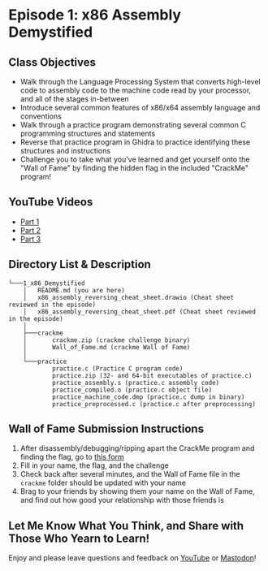 # Episode 1: x86 Assembly Demystified

## Class Objectives

- Walk through the Language Processing System that converts high-level code to assembly code to the machine code read by your processor, and all of the stages in-between
- Introduce several common features of x86/x64 assembly language and conventions
- Walk through a practice program demonstrating several common C programming structures and statements
- Reverse that practice program in Ghidra to practice identifying these structures and instructions
- Challenge you to take what you've learned and get yourself onto the "Wall of Fame" by finding the hidden flag in the included "CrackMe" program!

## YouTube Videos

- [Part 1](https://youtu.be/ZXoW5iqbFJE)
- [Part 2](https://youtu.be/d-zxyLQlaYw)
- [Part 3]()

## Directory List & Description

```
└───1_x86_Demystified
    │   README.md (you are here)
    │   x86_assembly_reversing_cheat_sheet.drawio (Cheat sheet reviewed in the episode)
    │   x86_assembly_reversing_cheat_sheet.pdf (Cheat sheet reviewed in the episode)
    │
    ├───crackme
    │       crackme.zip (crackme challenge binary)
    │       Wall_of_Fame.md (crackme Wall of Fame)
    │
    └───practice
            practice.c (Practice C program code)
            practice.zip (32- and 64-bit executables of practice.c)
            practice_assembly.s (practice.c assembly code)
            practice_compiled.o (practice.c object file)
            practice_machine_code.dmp (practice.c dump in binary)
            practice_preprocessed.c (practice.c after preprocessing)
```

## Wall of Fame Submission Instructions

1. After disassembly/debugging/ripping apart the CrackMe program and finding the flag, go to [this form](https://forms.gle/XWWqYyeNUkFH8tHMA)
1. Fill in your name, the flag, and the challenge
1. Check back after several minutes, and the Wall of Fame file in the `crackme` folder should be updated with your name
1. Brag to your friends by showing them your name on the Wall of Fame, and find out how good your relationship with those friends is

## Let Me Know What You Think, and Share with Those Who Yearn to Learn!

Enjoy and please leave questions and feedback on [YouTube](https://www.youtube.com/@jeff0falltrades) or [Mastodon](https://infosec.exchange/@jeFF0Falltrades)!
